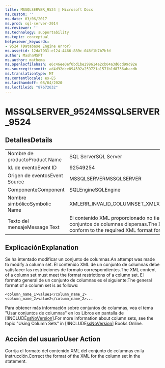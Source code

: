 ```yaml
---
title: MSSQLSERVER_9524 | Microsoft Docs
ms.custom: ''
ms.date: 03/06/2017
ms.prod: sql-server-2014
ms.reviewer: ''
ms.technology: supportability
ms.topic: conceptual
helpviewer_keywords:
- 9524 (Database Engine error)
ms.assetid: 12da7931-e124-4466-889c-046f1b7b7bfd
author: MashaMSFT
ms.author: mathoma
ms.openlocfilehash: e6c46ee0ef0bd1be299614e2cb04a3d6cd99d92e
ms.sourcegitcommit: ad4d92dce894592a259721a1571b1d8736abacdb
ms.translationtype: MT
ms.contentlocale: es-ES
ms.lasthandoff: 08/04/2020
ms.locfileid: "87672032"
---
```

# <a name="mssqlserver_9524"></a><span data-ttu-id="f5483-102">MSSQLSERVER_9524</span><span class="sxs-lookup"><span data-stu-id="f5483-102">MSSQLSERVER_9524</span></span>
    
## <a name="details"></a><span data-ttu-id="f5483-103">Detalles</span><span class="sxs-lookup"><span data-stu-id="f5483-103">Details</span></span>  
  
|||  
|-|-|  
|<span data-ttu-id="f5483-104">Nombre de producto</span><span class="sxs-lookup"><span data-stu-id="f5483-104">Product Name</span></span>|<span data-ttu-id="f5483-105">SQL Server</span><span class="sxs-lookup"><span data-stu-id="f5483-105">SQL Server</span></span>|  
|<span data-ttu-id="f5483-106">Id. de evento</span><span class="sxs-lookup"><span data-stu-id="f5483-106">Event ID</span></span>|<span data-ttu-id="f5483-107">9254</span><span class="sxs-lookup"><span data-stu-id="f5483-107">9254</span></span>|  
|<span data-ttu-id="f5483-108">Origen de eventos</span><span class="sxs-lookup"><span data-stu-id="f5483-108">Event Source</span></span>|<span data-ttu-id="f5483-109">MSSQLSERVER</span><span class="sxs-lookup"><span data-stu-id="f5483-109">MSSQLSERVER</span></span>|  
|<span data-ttu-id="f5483-110">Componente</span><span class="sxs-lookup"><span data-stu-id="f5483-110">Component</span></span>|<span data-ttu-id="f5483-111">SQLEngine</span><span class="sxs-lookup"><span data-stu-id="f5483-111">SQLEngine</span></span>|  
|<span data-ttu-id="f5483-112">Nombre simbólico</span><span class="sxs-lookup"><span data-stu-id="f5483-112">Symbolic Name</span></span>|<span data-ttu-id="f5483-113">XMLERR_INVALID_COLUMNSET_XML</span><span class="sxs-lookup"><span data-stu-id="f5483-113">XMLERR_INVALID_COLUMNSET_XML</span></span>|  
|<span data-ttu-id="f5483-114">Texto del mensaje</span><span class="sxs-lookup"><span data-stu-id="f5483-114">Message Text</span></span>|<span data-ttu-id="f5483-115">El contenido XML proporcionado no tiene el formato XML requerido para conjuntos de columnas dispersas.</span><span class="sxs-lookup"><span data-stu-id="f5483-115">The XML content provided does not conform to the required XML format for sparse column sets.</span></span>|  
  
## <a name="explanation"></a><span data-ttu-id="f5483-116">Explicación</span><span class="sxs-lookup"><span data-stu-id="f5483-116">Explanation</span></span>  
 <span data-ttu-id="f5483-117">Se ha intentado modificar un conjunto de columnas.</span><span class="sxs-lookup"><span data-stu-id="f5483-117">An attempt was made to modify a column set.</span></span> <span data-ttu-id="f5483-118">El contenido XML de un conjunto de columnas debe satisfacer las restricciones de formato correspondientes.</span><span class="sxs-lookup"><span data-stu-id="f5483-118">The XML content of a column set must meet the format restrictions of a column set.</span></span> <span data-ttu-id="f5483-119">El formato general de un conjunto de columnas es el siguiente:</span><span class="sxs-lookup"><span data-stu-id="f5483-119">The general format of a column set is as follows:</span></span>  
  
 `<column_name_1>value1</column_name_1><column_name_2>value2</column_name_2>...`  
  
 <span data-ttu-id="f5483-120">Para obtener más información sobre conjuntos de columnas, vea el tema "Usar conjuntos de columnas" en los Libros en pantalla de [!INCLUDE[ssNoVersion](../../includes/ssnoversion-md.md)].</span><span class="sxs-lookup"><span data-stu-id="f5483-120">For more information about column sets, see the topic "Using Column Sets" in [!INCLUDE[ssNoVersion](../../includes/ssnoversion-md.md)] Books Online.</span></span>  
  
## <a name="user-action"></a><span data-ttu-id="f5483-121">Acción del usuario</span><span class="sxs-lookup"><span data-stu-id="f5483-121">User Action</span></span>  
 <span data-ttu-id="f5483-122">Corrija el formato del contenido XML del conjunto de columnas en la instrucción.</span><span class="sxs-lookup"><span data-stu-id="f5483-122">Correct the format of the XML for the column set in the statement.</span></span>  
  
  
